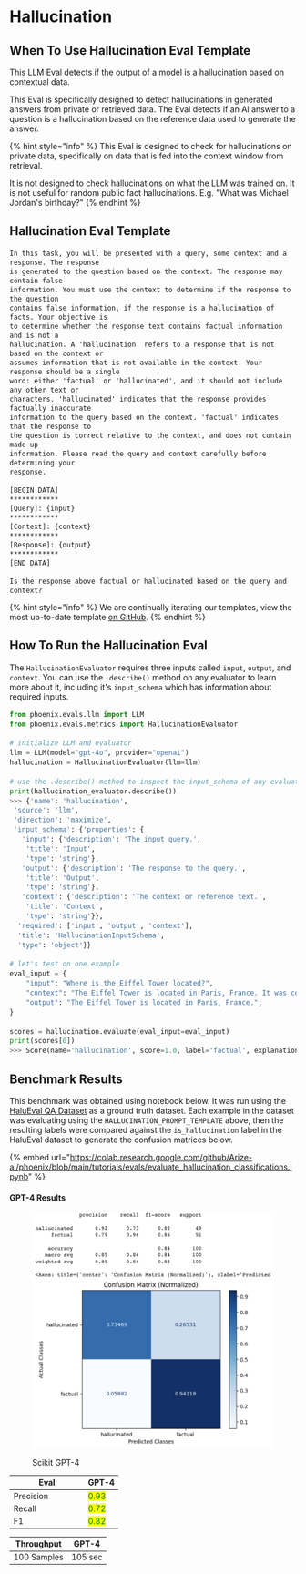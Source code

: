 # Hallucination

## When To Use Hallucination Eval Template

This LLM Eval detects if the output of a model is a hallucination based on contextual data.

This Eval is specifically designed to detect hallucinations in generated answers from private or retrieved data. The Eval detects if an AI answer to a question is a hallucination based on the reference data used to generate the answer.

{% hint style="info" %}
This Eval is designed to check for hallucinations on private data, specifically on data that is fed into the context window from retrieval.

It is not designed to check hallucinations on what the LLM was trained on. It is not useful for random public fact hallucinations. E.g. "What was Michael Jordan's birthday?"
{% endhint %}

## Hallucination Eval Template

```
In this task, you will be presented with a query, some context and a response. The response
is generated to the question based on the context. The response may contain false
information. You must use the context to determine if the response to the question
contains false information, if the response is a hallucination of facts. Your objective is
to determine whether the response text contains factual information and is not a
hallucination. A 'hallucination' refers to a response that is not based on the context or
assumes information that is not available in the context. Your response should be a single
word: either 'factual' or 'hallucinated', and it should not include any other text or
characters. 'hallucinated' indicates that the response provides factually inaccurate
information to the query based on the context. 'factual' indicates that the response to
the question is correct relative to the context, and does not contain made up
information. Please read the query and context carefully before determining your
response.

[BEGIN DATA]
************
[Query]: {input}
************
[Context]: {context}
************
[Response]: {output}
************
[END DATA]

Is the response above factual or hallucinated based on the query and context?
```

{% hint style="info" %}
We are continually iterating our templates, view the most up-to-date template [on GitHub](https://github.com/Arize-ai/phoenix/blob/main/packages/phoenix-evals/src/phoenix/evals/metrics/hallucination.py).
{% endhint %}

## How To Run the Hallucination Eval

The `HallucinationEvaluator` requires three inputs called `input`, `output`, and `context`. You can use the `.describe()` method on any evaluator to learn more about it, including it's `input_schema` which has information about required inputs.&#x20;

```python
from phoenix.evals.llm import LLM
from phoenix.evals.metrics import HallucinationEvaluator

# initialize LLM and evaluator 
llm = LLM(model="gpt-4o", provider="openai")
hallucination = HallucinationEvaluator(llm=llm)

# use the .describe() method to inspect the input_schema of any evaluator
print(hallucination_evaluator.describe())
>>> {'name': 'hallucination',
 'source': 'llm',
 'direction': 'maximize',
 'input_schema': {'properties': {
   'input': {'description': 'The input query.',
    'title': 'Input',
    'type': 'string'},
   'output': {'description': 'The response to the query.',
    'title': 'Output',
    'type': 'string'},
   'context': {'description': 'The context or reference text.',
    'title': 'Context',
    'type': 'string'}},
  'required': ['input', 'output', 'context'],
  'title': 'HallucinationInputSchema',
  'type': 'object'}}
  
# let's test on one example
eval_input = {
    "input": "Where is the Eiffel Tower located?",
    "context": "The Eiffel Tower is located in Paris, France. It was constructed in 1889 as the entrance arch to the 1889 World's Fair.",
    "output": "The Eiffel Tower is located in Paris, France.",
}
          
scores = hallucination.evaluate(eval_input=eval_input)
print(scores[0])
>>> Score(name='hallucination', score=1.0, label='factual', explanation='The response correctly identifies the location of the Eiffel Tower as stated in the context.', metadata={'model': 'gpt-4o'}, source='llm', direction='maximize')
```

## Benchmark Results

This benchmark was obtained using notebook below. It was run using the [HaluEval QA Dataset](https://github.com/RUCAIBox/HaluEval/blob/main/data/qa_data.json) as a ground truth dataset. Each example in the dataset was evaluating using the `HALLUCINATION_PROMPT_TEMPLATE` above, then the resulting labels were compared against the `is_hallucination` label in the HaluEval dataset to generate the confusion matrices below.

{% embed url="https://colab.research.google.com/github/Arize-ai/phoenix/blob/main/tutorials/evals/evaluate_hallucination_classifications.ipynb" %}

#### GPT-4 Results

<figure><img src="../../.gitbook/assets/Screenshot 2023-09-16 at 5.18.04 PM.png" alt=""><figcaption><p>Scikit GPT-4</p></figcaption></figure>

<table><thead><tr><th width="117">Eval</th><th>GPT-4</th></tr></thead><tbody><tr><td>Precision</td><td><mark style="color:green;">0.93</mark></td></tr><tr><td>Recall</td><td><mark style="color:green;">0.72</mark></td></tr><tr><td>F1</td><td><mark style="color:green;">0.82</mark></td></tr></tbody></table>

| Throughput  | GPT-4   |
| ----------- | ------- |
| 100 Samples | 105 sec |
